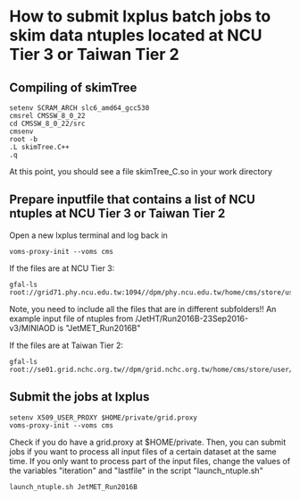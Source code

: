 # How to submit lxplus batch jobs to skim data ntuples located at NCU Tier 3 or Taiwan Tier 2
## Compiling of skimTree
```
setenv SCRAM_ARCH slc6_amd64_gcc530
cmsrel CMSSW_8_0_22
cd CMSSW_8_0_22/src
cmsenv
root -b
.L skimTree.C++
.q
```

At this point, you should see a file skimTree_C.so in your work directory 

## Prepare inputfile that contains a list of NCU ntuples at NCU Tier 3 or Taiwan Tier 2

Open a new lxplus terminal and log back in

```
voms-proxy-init --voms cms
```

If the files are at NCU Tier 3:
```
gfal-ls root://grid71.phy.ncu.edu.tw:1094//dpm/phy.ncu.edu.tw/home/cms/store/user/syu/JetHT/
```
Note, you need to include all the files that are in different subfolders!!
An example input file of ntuples from /JetHT/Run2016B-23Sep2016-v3/MINIAOD is "JetMET_Run2016B"

If the files are at Taiwan Tier 2:
```
gfal-ls root://se01.grid.nchc.org.tw//dpm/grid.nchc.org.tw/home/cms/store/user/syu/JetHT
```

## Submit the jobs at lxplus

```
setenv X509_USER_PROXY $HOME/private/grid.proxy
voms-proxy-init --voms cms
```

Check if you do have a grid.proxy at $HOME/private. Then, you can submit jobs if you want to process all input files of a certain dataset at the same time. If you only want to process part of the input files, change the values of the variables "iteration" and "lastfile" in the script "launch_ntuple.sh"

```
launch_ntuple.sh JetMET_Run2016B
```
